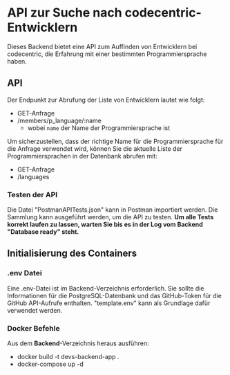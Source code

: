 # API zur Suche nach codecentric-Entwicklern
Dieses Backend bietet eine API zum Auffinden von Entwicklern bei codecentric, die Erfahrung mit einer bestimmten Programmiersprache haben.

## API
Der Endpunkt zur Abrufung der Liste von Entwicklern lautet wie folgt:
- GET-Anfrage
- /members/p_language/:name
  - wobei `name` der Name der Programmiersprache ist

Um sicherzustellen, dass der richtige Name für die Programmiersprache für die Anfrage verwendet wird, können Sie die aktuelle Liste der Programmiersprachen in der Datenbank abrufen mit:
- GET-Anfrage
- /languages

### Testen der API
Die Datei "PostmanAPITests.json" kann in Postman importiert werden. Die Sammlung kann ausgeführt werden, um die API zu testen. **Um alle Tests korrekt laufen zu lassen, warten Sie bis es in der Log vom Backend "Database ready" steht.**

## Initialisierung des Containers
### .env Datei
Eine .env-Datei ist im Backend-Verzeichnis erforderlich. Sie sollte die Informationen für die PostgreSQL-Datenbank und das GitHub-Token für die GitHub API-Aufrufe enthalten. "template.env" kann als Grundlage dafür verwendet werden.

### Docker Befehle
Aus dem **Backend**-Verzeichnis heraus ausführen:
- docker build -t devs-backend-app .
- docker-compose up -d
